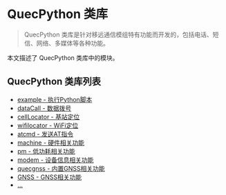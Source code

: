 # QuecPython 类库

> QuecPython 类库是针对移远通信模组特有功能而开发的，包括电话、短信、网络、多媒体等各种功能。

本文描述了 QuecPython 类库中的模块。

## QuecPython 类库列表

- [example - 执行Python脚本](./example.md)
- [dataCall - 数据拨号](./dataCall.md)
- [cellLocator - 基站定位](./cellLocator.md)
- [wifilocator - WiFi定位](./wifilocator.md)
- [atcmd - 发送AT指令](./atcmd.md)
- [machine - 硬件相关功能](./machine.md)
- [pm - 低功耗相关功能](./pm.md)
- [modem - 设备信息相关功能](./modem.md)
- [quecgnss - 内置GNSS相关功能](./quecgnss.md)
- [GNSS - GNSS相关功能](./GNSS.md)
- [...](./....md)

<!--参考https://python.quectel.com/wiki/#/zh-cn/api/QuecPythonClasslib进行补充-->
